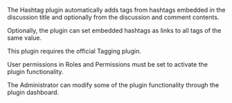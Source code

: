 ​The Hashtag plugin automatically adds tags from hashtags embedded in the discussion title and optionally from the discussion and comment contents.

Optionally, the plugin can set embedded hashtags as links to all tags of the same value.

This plugin requires the official Tagging plugin.

User permissions in Roles and Permissions must be set to activate the plugin functionality.

The Administrator can modify some of the plugin functionality through the plugin dashboard.​
